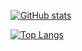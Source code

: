 [![GitHub stats](https://github-readme-stats.vercel.app/api?username=neila&count_private=true&include_all_commits=true)](https://github.com/anuraghazra/github-readme-stats&show_icons=true)

[![Top Langs](https://github-readme-stats.vercel.app/api/top-langs/?username=neila&layout=compact)](https://github.com/anuraghazra/github-readme-stats)
